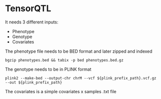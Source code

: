 # TensorQTL
It needs 3 different inputs:
* Phenotype
* Genotype
* Covariates


The phenotype file needs to be BED format and later zipped and indexed
```
bgzip phenotypes.bed && tabix -p bed phenotypes.bed.gz
```

The genotype needs to be in PLINK format
```
plink2 --make-bed --output-chr chrM --vcf ${plink_prefix_path}.vcf.gz --out ${plink_prefix_path}
```

The covariates is a simple covariates x samples .txt file
